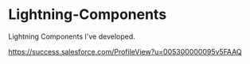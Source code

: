# Lightning-Components
Lightning Components I've developed.

https://success.salesforce.com/ProfileView?u=005300000095v5FAAQ
